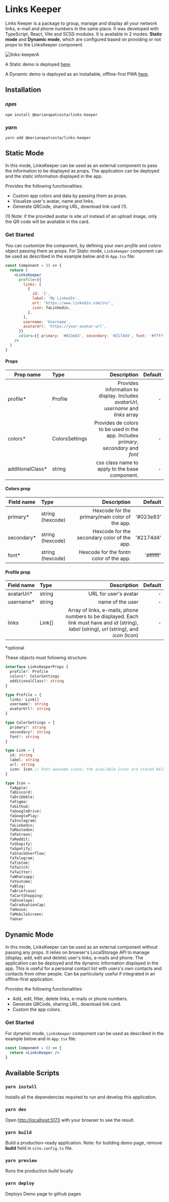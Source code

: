 # Links Keeper

Links Keeper is a package to group, manage and display all your network links, e-mail and phone numbers in the same place. It was developed with TypeScript, React, Vite and SCSS modules.
It is available in 2 modes: **Static mode** and **Dynamic mode**, which are configured based on providing or not _props_ to the LinksKeeper component.

![links-keeperA](https://user-images.githubusercontent.com/43031902/211227133-9630d919-62fc-4264-8d49-9725ddfdeaf7.png)

A Static demo is deployed [here](https://marianapatcosta.github.io/links-keeper).

A Dynamic demo is deployed as an installable, offline-first PWA [here](https://linkskeeper.web.app/).

## Installation

### **_npm_**

```shell
npm install @marianapatcosta/links-keeper
```

### **_yarn_**

```shell
yarn add @marianapatcosta/links-keeper
```

## Static Mode

In this mode, LinksKeeper can be used as an external component to pass the information to be displayed as props. The application can be deployed and the static information displayed in the app.

Provides the following functionalities:

- Custom app colors and data by passing them as props.
- Visualize user's avatar, name and links.
- Generate QRCode, sharing URL, download link card (1).

(1) Note: if the provided avatar is site url instead of an upload image, only the QR code will be available in the card.

### Get Started

You can customize the component, by defining your own _profile_ and _colors_ object passing them as props. For Static mode, `LinksKeeper` component can be used as described in the example below and in `App.tsx` file:

```jsx
const Component = () => {
  return (
    <LinksKeeper
      profile={{
        links: [
          {
            id: '1',
            label: 'My LinkedIn',
            url: 'https://www.linkedin.com/in/',
            icon: faLinkedin,
          },
        ],
        username: 'Username',
        avatarUrl: 'https://your-avatar-url',
      }}
      colors={{ primary: '#023e83', secondary: '#2174d4', font: '#ffffff' }}
    />
  )
}
```

#### **Props**

| Prop name         | Type           |                                                                          Description | Default |
| ----------------- | :------------- | -----------------------------------------------------------------------------------: | ------: |
| profile\*         | Profile        |  Provides information to display. Includes _avatarUrl_, _username_ and _links_ array |       - |
| colors\*          | ColorsSettings | Provides de colors to be used in the app. Includes _primary_, _secondary_ and _font_ |       - |
| additionalClass\* | string         |                                       css class name to apply to the base component. |       - |


#### **Colors prop**

| Field name  | Type             |                                    Description |   Default |
| ----------- | :--------------- | ---------------------------------------------: | --------: |
| primary\*   | string (hexcode) | Hexcode for the primary/main color of the app. | '#023e83' |
| secondary\* | string (hexcode) |    Hexcode for the secondary color of the app. | '#2174d4' |
| font\*      | string (hexcode) |        Hexcode for the fontn color of the app. | '#ffffff' |


#### **Profile prop**

| Field name  | Type   |                                                                                                                                        Description | Default |
| ----------- | :----- | -------------------------------------------------------------------------------------------------------------------------------------------------: | ------: |
| avatarUrl\* | string |                                                                                                                              URL for user's avatar |       - |
| username\*  | string |                                                                                                                                   name of the user |       - |
| links       | Link[] | Array of links, e-mails, phone numbers to be displayed. Each link must have and _id_ (string), _label_ (string), _url_ (string), and _icon_ (Icon) |       - |

\*optional

These objects must following structure:

```ts
interface LinksKeeperProps {
  profile?: Profile
  colors?: ColorSettings
  additionalClass?: string
}

type Profile = {
  links: Link[]
  username?: string
  avatarUrl?: string
}

type ColorSettings = {
  primary?: string
  secondary?: string
  font?: string
}

type Link = {
  id: string
  label: string
  url: string
  icon: Icon // Font-awesome icons; the available icons are stated below
}

type Icon = 
  faApple|
  faDiscord|
  faDribbble|
  faFigma|
  faGithub|
  faGoogleDrive|
  faGooglePlay|
  faInstagram|
  faLinkedin|
  faMastodon|
  faPatreon|
  faReddit|
  faShopify|
  faSpotify|
  faStackOverflow|
  faTelegram|
  faTiktok|
  faTwitch|
  faTwitter|
  faWhatsapp|
  faYoutube|
  faBlog|
  faBriefcase|
  faCartShopping|
  faEnvelope|
  faGraduationCap|
  faHouse|
  faMobileScreen|
  faUser
```

## Dynamic Mode

In this mode, LinksKeeper can be used as an external component without passing any props. It relies on browser's LocalStorage API to manage (display, add, edit and delete) user's links, e-mails and phone. The application can be deployed and the dynamic information displayed in the app. This is useful for a personal contact list with users's own contacts and contacts from other people. Can be particularly useful if integrated in an offline-first application.

Provides the following functionalities:

- Add, edit, filter, delete links, e-mails or phone numbers.
- Generate QRCode, sharing URL, download link card.
- Custom the app colors.

### Get Started

For dynamic mode, `LinksKeeper` component can be used as described in the example below and in `App.tsx` file:

```jsx
const Component = () => {
  return <LinksKeeper />
}
```

## Available Scripts

### `yarn install`

Installs all the dependencies required to run and develop this application.

### `yarn dev`

Open [http://localhost:5173](http://localhost:5173) with your browser to see the result.

### `yarn build`

Build a production-ready application.
Note: for building demo page, remove **build** field in `vite.config.ts` file.

### `yarn preview`

Runs the production build locally

### `yarn deploy`

Deploys Demo page to github pages
